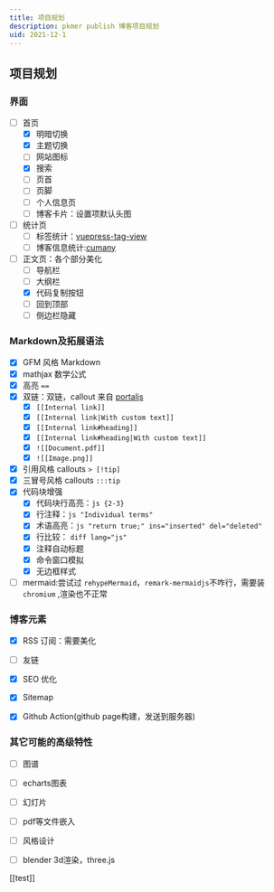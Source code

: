 ```yaml
---
title: 项目规划
description: pkmer publish 博客项目规划
uid: 2021-12-1
---
```


## 项目规划

### 界面

- [ ] 首页
  - [x] 明暗切换  
  - [x] 主题切换 
  - [ ] 网站图标
  - [x] 搜索
  - [ ] 页首
  - [ ] 页脚
  - [ ] 个人信息页
  - [ ] 博客卡片：设置项默认头图
- [ ] 统计页
  - [ ] 标签统计：[vuepress-tag-view](https://mister-hope.com/tag/linter/)
  - [ ] 博客信息统计:[cumany](https://github.com/cumany)
- [ ] 正文页：各个部分美化
  - [ ] 导航栏
  - [ ] 大纲栏
  - [x] 代码复制按钮
  - [ ] 回到顶部
  - [ ] 侧边栏隐藏

### Markdown及拓展语法

- [x] GFM 风格 Markdown
- [x] mathjax 数学公式
- [x] 高亮 `==`
- [x] 双链：双链，callout 来自 [portaljs](https://github.com/datopian/portaljs)
  - [x] `[[Internal link]]`
  - [x] `[[Internal link|With custom text]]`
  - [x] `[[Internal link#heading]]`
  - [x] `[[Internal link#heading|With custom text]]`
  - [x] `![[Document.pdf]]`
  - [x] `![[Image.png]]`
- [x] 引用风格 callouts `> [!tip]`
- [x] 三冒号风格 callouts `:::tip`
- [x] 代码块增强
  - [x] 代码块行高亮：`js {2-3}`
  - [x] 行注释：`js "Individual terms"`
  - [x] 术语高亮：`js "return true;" ins="inserted" del="deleted"`
  - [x] 行比较： `diff lang="js"`
  - [x] 注释自动标题
  - [x] 命令窗口模拟
  - [x] 无边框样式
- [ ] mermaid:尝试过 `rehypeMermaid`，`remark-mermaidjs`不咋行，需要装 `chromium` ,渲染也不正常

### 博客元素

- [x] RSS 订阅：需要美化
- [ ] 友链
- [x] SEO 优化
- [x] Sitemap
- [x] Github Action(github page构建，发送到服务器)  


### 其它可能的高级特性

- [ ] 图谱
- [ ] echarts图表
- [ ] 幻灯片
- [ ] pdf等文件嵌入
- [ ] 风格设计
- [ ] blender 3d渲染，three.js


[[test]]